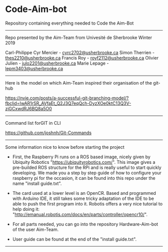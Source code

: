 # Code-Aim-bot
Repository containing everything needed to Code the Aim-Bot
****************************************************
Repo presented by the Aim-Team
from Univesité de Sherbrooke
Winter 2019

Carl-Philippe Cyr Mercier - cyrc2702@usherbrooke.ca
Simon Therrien - thes2210@usherbrooke.ca
Francis Roy - royf2112@usherbrooke.ca
Olivier Julien - julo2201@usherbrooke.ca
Marie Lepage - lepm3403@usherbrooke.ca

****************************************************
Here is the model on which Aim-Team inspired their organisation of the git-hub

https://nvie.com/posts/a-successful-git-branching-model/?fbclid=IwAR1rSR_AVfaEt_Q2J3Q7eqQch-DyzXOe0ktC13Q3V-zjGCxwdRJ6BQ8a5O0

****************************************************
Command list forGIT in CLI

https://github.com/joshnh/Git-Commands

***************************************************
Some information nice to know before starting the project

 - First, the Raspberry Pi runs on a ROS based image, nicely given by Ubiquity Robotics "https://ubiquityrobotics.com/". This image gives a pre-builded ROS structure for the RPi and is really useful to start quickly developing. We made you a step by step guide of how to configure your raspberry pi for the occasion, it can be found into this repo under the name "install guide.txt".

 - The card used at a lower level is an OpenCR. Based and programmed with Arduino IDE, it still takes some tricky adaptation of the IDE to be able to push the first program into it. Robotis offers a very nice tutorial to help doing it: "http://emanual.robotis.com/docs/en/parts/controller/opencr10/".

 - For all parts needed, you can go into the repository Hardware-Aim-bot of the user Aim-Team.
 
 - User guide can be found at the end of the "install guide.txt".
 
 ****************************************************
